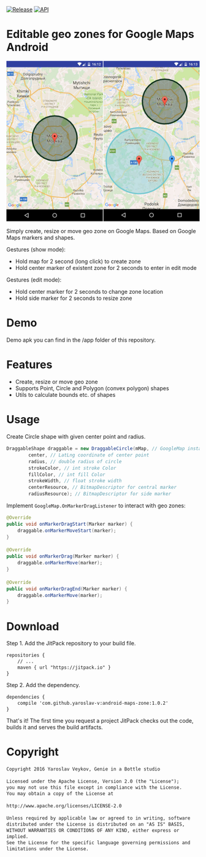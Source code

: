 [![Release](https://img.shields.io/github/release/yaroslav-v/android-maps-zone.svg?label=JitPack)](https://jitpack.io/#yaroslav-v/android-maps-zone) [![API](https://img.shields.io/badge/API-14%2B-brightgreen.svg?style=flat)](https://android-arsenal.com/api?level=14)

# Editable geo zones for Google Maps Android

![Editable geo zones](resources/assets/readme_1.jpg)

Simply create, resize or move geo zone on Google Maps. Based on Google Maps markers and shapes.

Gestures (show mode):

- Hold map for 2 second (long click) to create zone
- Hold center marker of existent zone for 2 seconds to enter in edit mode

Gestures (edit mode):

- Hold center marker for 2 seconds to change zone location
- Hold side marker for 2 seconds to resize zone

# Demo

Demo apk you can find in the /app folder of this repository.

# Features

* Create, resize or move geo zone
* Supports Point, Circle and Polygon (convex polygon) shapes
* Utils to calculate bounds etc. of shapes

# Usage

Create Circle shape with given center point and radius.
```java
DraggableShape draggable = new DraggableCircle(mMap, // GoogleMap instance
        center, // LatLng coordinate of center point
        radius, // double radius of circle
        strokeColor, // int stroke Color
        fillColor, // int fill Color
        strokeWidth, // float stroke width 
        centerResource, // BitmapDescriptor for central marker
        radiusResource); // BitmapDescriptor for side marker
```

Implement `GoogleMap.OnMarkerDragListener` to interact with geo zones:
```java
@Override
public void onMarkerDragStart(Marker marker) {
    draggable.onMarkerMoveStart(marker);
}

@Override
public void onMarkerDrag(Marker marker) {
    draggable.onMarkerMove(marker);
}

@Override
public void onMarkerDragEnd(Marker marker) {
    draggable.onMarkerMove(marker);
}
```

# Download

Step 1. Add the JitPack repository to your build file.
```
repositories {
    // ...
    maven { url "https://jitpack.io" }
}
```

Step 2. Add the dependency.
```
dependencies {
    compile 'com.github.yaroslav-v:android-maps-zone:1.0.2'
}
```

That's it! The first time you request a project JitPack checks out the code, builds it and serves the build artifacts. 

# Copyright
```
Copyright 2016 Yaroslav Veykov, Genie in a Bottle studio

Licensed under the Apache License, Version 2.0 (the "License");
you may not use this file except in compliance with the License.
You may obtain a copy of the License at

http://www.apache.org/licenses/LICENSE-2.0

Unless required by applicable law or agreed to in writing, software
distributed under the License is distributed on an "AS IS" BASIS,
WITHOUT WARRANTIES OR CONDITIONS OF ANY KIND, either express or implied.
See the License for the specific language governing permissions and
limitations under the License.
```
